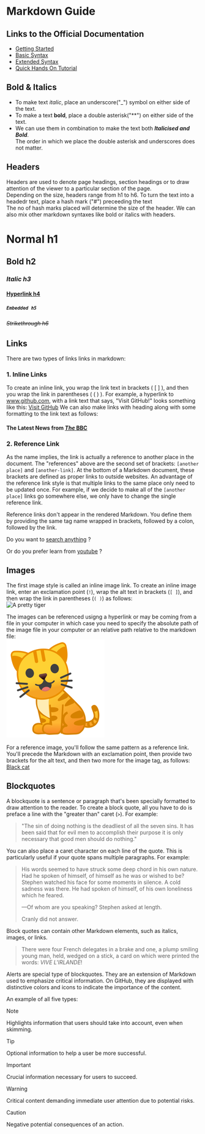 # Markdown Guide

## Links to the Official Documentation
- [Getting Started](https://www.markdownguide.org/getting-started/)
- [Basic Syntax](https://www.markdownguide.org/basic-syntax/)
- [Extended Syntax](https://www.markdownguide.org/extended-syntax/)
- [Quick Hands On Tutorial](https://www.markdowntutorial.com/)

## Bold & Italics
- To make text _italic_, place an underscore("_") symbol on either side of the text.
- To make a text **bold**, place a double asterisk("**") on either side of the text.
- We can use them in combination to make the text both **_Italicised and Bold_**. <br>
  The order in which we place the double asterisk and underscores does not matter.

## Headers
 Headers are used to denote page headings, section headings or to draw attention of the viewer to a particular section of the page. <br>
 Depending on the size, headers range from h1 to h6. To turn the text into a headedr text, place a hash mark ("#") preceeding the text <br>
 The no of hash marks placed will determine the size of the header. We can also mix other markdown syntaxes like bold or italics with headers.
# Normal h1
## **Bold h2**
### _Italic h3_
#### [Hyperlink h4](https://www.lipsum.com/)
##### `Embedded h5`
###### ~~Strikethrough h6~~

## Links
 There are two types of links links in markdown:

### 1. Inline Links
 To create an inline link, you wrap the link text in brackets ( [ ] ), and then you wrap the link in parentheses ( ( ) ). For example, a hyperlink to www.github.com, with a link text that says, "Visit GitHub!" looks something like this: [Visit GitHub](https://www.github.com) We can also make links with heading along with some formatting to the link text as follows: 
 #### The Latest News from [_The_ **BBC**](https://www.bbc.com/news)

### 2. Reference Link
As the name implies, the link is actually a reference to another place in the document. The "references" above are the second set of brackets: `[another place]` and `[another-link]`. At the bottom of a Markdown document, these brackets are defined as proper links to outside websites. An advantage of the reference link style is that multiple links to the same place only need to be updated once. For example, if we decide to make all of the `[another place]` links go somewhere else, we only have to change the single reference link.

Reference links don't appear in the rendered Markdown. You define them by providing the same tag name wrapped in brackets, followed by a colon, followed by the link.

Do you want to [search anything][google search] ?

Or do you prefer learn from [youtube] ?

[google search]: https://www.google.com
[youtube]: https://www.youtube.com

## Images
The first image style is called an inline image link. To create an inline image link, enter an exclamation point (`!`), wrap the alt text in brackets (`[ ]`), and then wrap the link in parentheses (`( )`) as follows: <br>
![A pretty tiger](https://upload.wikimedia.org/wikipedia/commons/5/56/Tiger.50.jpg)

The images can be referenced usigng a hyperlink or may be coming from a file in your computer in which case you need to specify the absolute path of the image file in your computer or an relative path relative to the markdown file:<br>
![Orange Cat](./Assets/Images/orange_cat.png)

For a reference image, you'll follow the same pattern as a reference link. You'll precede the Markdown with an exclamation point, then provide two brackets for the alt text, and then two more for the image tag, as follows: [Black cat][Black]

[Black]: https://upload.wikimedia.org/wikipedia/commons/a/a3/81_INF_DIV_SSI.jpg

## Blockquotes
A blockquote is a sentence or paragraph that's been specially formatted to draw attention to the reader. To create a block quote, all you have to do is preface a line with the "greater than" caret (`>`). For example:
> "The sin of doing nothing is the deadliest of all the seven sins. It has been said that for evil men to accomplish their purpose it is only necessary that good men should do nothing."

You can also place a caret character on each line of the quote. This is particularly useful if your quote spans multiple paragraphs. For example:
> His words seemed to have struck some deep chord in his own nature. Had he spoken
  of himself, of himself as he was or wished to be? Stephen watched his face for some
  moments in silence. A cold sadness was there. He had spoken of himself, of his own
  loneliness which he feared.
>
> —Of whom are you speaking? Stephen asked at length.
>
> Cranly did not answer.

Block quotes can contain other Markdown elements, such as italics, images, or links.
>There were four French delegates in a brake and one, a plump smiling young man, held, wedged on a stick, a card on which were printed the words: _VIVE L'IRLANDE_!

Alerts are special type of blockquotes. They are an extension of Markdown used to emphasize critical information. On GitHub, they are displayed with distinctive colors and icons to indicate the importance of the content.

An example of all five types:

> [!NOTE]  
> Highlights information that users should take into account, even when skimming.

> [!TIP]
> Optional information to help a user be more successful.

> [!IMPORTANT]  
> Crucial information necessary for users to succeed.

> [!WARNING]  
> Critical content demanding immediate user attention due to potential risks.

> [!CAUTION]
> Negative potential consequences of an action.